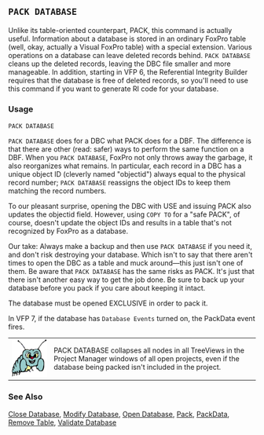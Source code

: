 ## `PACK DATABASE`

Unlike its table-oriented counterpart, PACK, this command is actually useful. Information about a database is stored in an ordinary FoxPro table (well, okay, actually a Visual FoxPro table) with a special extension. Various operations on a database can leave deleted records behind. `PACK DATABASE` cleans up the deleted records, leaving the DBC file smaller and more manageable. In addition, starting in VFP 6, the Referential Integrity Builder requires that the database is free of deleted records, so you'll need to use this command if you want to generate RI code for your database.<b style='mso-bidi-font-weight:normal'></b>

### Usage

```foxpro
PACK DATABASE
```

`PACK DATABASE` does for a DBC what PACK does for a DBF. The difference is that there are other (read: safer) ways to perform the same function on a DBF. When you `PACK DATABASE`, FoxPro not only throws away the garbage, it also reorganizes what remains. In particular, each record in a DBC has a unique object ID (cleverly named "objectid") always equal to the physical record number; `PACK DATABASE` reassigns the object IDs to keep them matching the record numbers.

To our pleasant surprise, opening the DBC with USE and issuing PACK also updates the objectid field. However, using `COPY TO` for a "safe PACK", of course, doesn't update the object IDs and results in a table that's not recognized by FoxPro as a database.

Our take: Always make a backup and then use `PACK DATABASE` if you need it, and don't risk destroying your database. Which isn't to say that there aren't times to open the DBC as a table and muck around&mdash;this just isn't one of them. Be aware that `PACK DATABASE` has the same risks as PACK. It's just that there isn't another easy way to get the job done. Be sure to back up your database before you pack if you care about keeping it intact.

The database must be opened EXCLUSIVE in order to pack it.

In VFP 7, if the database has `Database Events` turned on, the PackData event fires.

<table>
<tr>
  <td width="17%" valign="top">
<img width="95" height="77" src="bug.gif">
  </td>
  <td width="83%">
  <p>PACK DATABASE collapses all nodes in all TreeViews in the Project Manager windows of all open projects, even if the database being packed isn't included in the project.</p>
  </td>
 </tr>
</table>

### See Also

[Close Database](s4g316.md), [Modify Database](s4g320.md), [Open Database](s4g316.md), [Pack](s4g073.md), [PackData](s4g856.md), [Remove Table](s4g314.md), [Validate Database](s4g319.md)